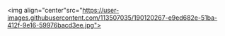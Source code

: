 
<img  align="center"src="https://user-images.githubusercontent.com/113507035/190120267-e9ed682e-51ba-412f-9e16-59976bacd3ee.jpg">
